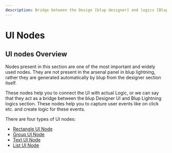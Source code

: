 ```yaml
---
description: Bridge between the Design [blup designer] and logics [Blup Logics].
---
```


# UI Nodes

## UI nodes Overview

Nodes present in this section are one of the most important and widely used nodes. They are not present in the arsenal panel in blup lightning, rather they are generated automatically by blup from the designer section itself.&#x20;

These nodes help you to connect the UI with actual Logic, or we can say that they act as a bridge between the blup Designer UI and Blup Lightning logics section. These nodes help you to capture user events like on click etc. and create logic for these events.

There are four types of UI nodes:

* [Rectangle UI Node](rectangle-ui-node.md)
* [Group UI Node](group-ui-node.md)
* [Text UI Node](text-ui-node.md)
* [List UI Node](list-ui-node.md)



##

##

##



##
